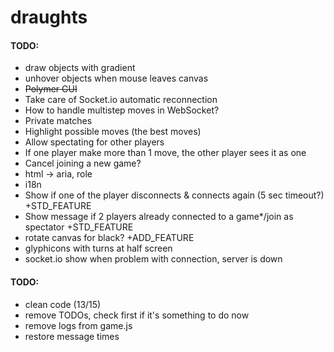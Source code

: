 # draughts

#### TODO:

+ draw objects with gradient
+ unhover objects when mouse leaves canvas
+ ~~Polymer GUI~~
+ Take care of Socket.io automatic reconnection
+ How to handle multistep moves in WebSocket?
+ Private matches
+ Highlight possible moves (the best moves)
+ Allow spectating for other players
+ If one player make more than 1 move, the other player sees it as one
+ Cancel joining a new game?
+ html -> aria, role
+ i18n
+ Show if one of the player disconnects & connects again (5 sec timeout?) +STD_FEATURE
+ Show message if 2 players already connected to a game*/join as spectator +STD_FEATURE
+ rotate canvas for black? +ADD_FEATURE
+ glyphicons with turns at half screen
+ socket.io show when problem with connection, server is down

#### TODO:
+ clean code (13/15)
+ remove TODOs, check first if it's something to do now
+ remove logs from game.js
+ restore message times
